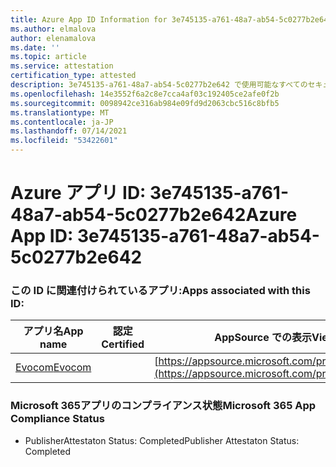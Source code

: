 ```yaml
---
title: Azure App ID Information for 3e745135-a761-48a7-ab54-5c0277b2e642
ms.author: elmalova
author: elenamalova
ms.date: ''
ms.topic: article
ms.service: attestation
certification_type: attested
description: 3e745135-a761-48a7-ab54-5c0277b2e642 で使用可能なすべてのセキュリティおよびコンプライアンス情報。
ms.openlocfilehash: 14e3552f6a2c8e7cca4af03c192405ce2afe0f2b
ms.sourcegitcommit: 0098942ce316ab984e09fd9d2063cbc516c8bfb5
ms.translationtype: MT
ms.contentlocale: ja-JP
ms.lasthandoff: 07/14/2021
ms.locfileid: "53422601"
---
```

# <a name="azure-app-id-3e745135-a761-48a7-ab54-5c0277b2e642"></a><span data-ttu-id="a9cfc-103">Azure アプリ ID: 3e745135-a761-48a7-ab54-5c0277b2e642</span><span class="sxs-lookup"><span data-stu-id="a9cfc-103">Azure App ID: 3e745135-a761-48a7-ab54-5c0277b2e642</span></span>


### <a name="apps-associated-with-this-id"></a><span data-ttu-id="a9cfc-104">この ID に関連付けられているアプリ:</span><span class="sxs-lookup"><span data-stu-id="a9cfc-104">Apps associated with this ID:</span></span>
| <span data-ttu-id="a9cfc-105">**アプリ名**</span><span class="sxs-lookup"><span data-stu-id="a9cfc-105">**App name**</span></span> | <span data-ttu-id="a9cfc-106">**認定**</span><span class="sxs-lookup"><span data-stu-id="a9cfc-106">**Certified**</span></span> | <span data-ttu-id="a9cfc-107">**AppSource での表示**</span><span class="sxs-lookup"><span data-stu-id="a9cfc-107">**View in AppSource**</span></span> |
|-|-|-|
| [<span data-ttu-id="a9cfc-108">Evocom</span><span class="sxs-lookup"><span data-stu-id="a9cfc-108">Evocom</span></span>](https://docs.microsoft.com/en-us/microsoft-365-app-certification/forward/WA200002050) |  | [https://appsource.microsoft.com/product/office/WA200002050](https://appsource.microsoft.com/product/office/WA200002050) |

### <a name="microsoft-365-app-compliance-status"></a><span data-ttu-id="a9cfc-109">Microsoft 365アプリのコンプライアンス状態</span><span class="sxs-lookup"><span data-stu-id="a9cfc-109">Microsoft 365 App Compliance Status</span></span>
- <span data-ttu-id="a9cfc-110">PublisherAttestaton Status: Completed</span><span class="sxs-lookup"><span data-stu-id="a9cfc-110">Publisher Attestaton Status: Completed</span></span>
